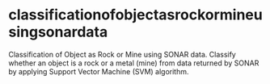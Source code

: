 # classificationofobjectasrockormineusingsonardata

Classification of Object as Rock or Mine using SONAR data.
Classify whether an object is a rock or a metal (mine) from data returned by SONAR by applying Support Vector Machine (SVM) algorithm.
